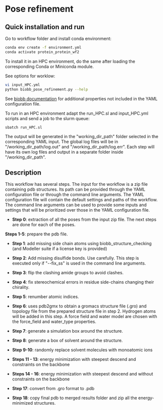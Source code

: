 # Pose refinement

## Quick installation and run

Go to workflow folder and install conda environment:

```bash
conda env create -f environment.yml
conda activate protein_protein_wf2
```

To install it in an HPC environment, do the same after loading the corresponding Conda or Miniconda module.

See options for worklow:

```bash
vi input_HPC.yml
python biobb_pose_refinement.py --help
```

See [biobb documentation](https://mmb.irbbarcelona.org/biobb/documentation/source) for additional properties not included in the YAML configuration file.

To run in an HPC environment adapt the run_HPC.sl and input_HPC.yml scripts and send a job to the slurm queue:

```bash
sbatch run_HPC.sl
```

The output will be generated in the "working_dir_path" folder selected in the corresponding YAML input. The global log files will be in "/working_dir_path/log.out" and "/working_dir_path/log.err". Each step will have its own log files and output in a separate folder inside "/working_dir_path".

## Description

This workflow has several steps. The input for the workflow is a zip file containing pdb structures. Its path can be provided through the YAML configuration file or through the command line arguments. The YAML configuration file will contain the default settings and paths of the workflow. The command line arguments can be used to provide some inputs and settings that will be prioritized over those in the YAML configuration file.

- **Step 0**: extraction of all the poses from the input zip file. The next steps are done for each of the poses.

**Steps 1-5**: prepare the pdb file.

- **Step 1**: add missing side chain atoms using biobb_structure_checking (and Modeller suite if a license key is provided)

- **Step 2**: Add missing disulfide bonds. Use carefully. This step is executed only if "--fix_ss" is used in the command line arguments.

- **Step 3**: flip the clashing amide groups to avoid clashes.

- **Step 4**: fix stereochemical errors in residue side-chains changing their chirality.

- **Step 5**: renumber atomic indices.

- **Step 6**: uses pdb2gmx to obtain a gromacs structure file (.gro) and topology file from the prepared structure file in step 2. Hydrogen atoms will be added in this step. A force field and water model are chosen with the force_field and water_type properties.

- **Step 7**: generate a simulation box around the structure.

- **Step 8**: generate a box of solvent around the structure.

- **Step 9-10**: randomly replace solvent molecules with monoatomic ions

- **Steps 11 - 13**: energy minimization with steepest descend and constraints on the backbone

- **Steps 14 - 16**: energy minimization with steepest descend and without constraints on the backbone

- **Step 17**: convert from .gro format to .pdb

- **Step 18**: copy final pdb to merged results folder and zip all the energy-minimized structures.



